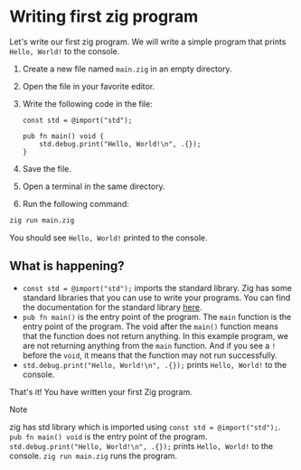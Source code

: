 # Writing first zig program

Let's write our first zig program. We will write a simple program that prints `Hello, World!` to the console.

1. Create a new file named `main.zig` in an empty directory.
2. Open the file in your favorite editor.
3. Write the following code in the file:

    ```zig
    const std = @import("std");

    pub fn main() void {
        std.debug.print("Hello, World!\n", .{});
    }
    ```

4. Save the file.
5. Open a terminal in the same directory.
6. Run the following command:

```sh
zig run main.zig
```

You should see `Hello, World!` printed to the console.

## What is happening?

- `const std = @import("std");` imports the standard library.
  Zig has some standard libraries that you can use to write your programs. You can find the documentation for the standard library [here](https://ziglang.org/documentation/master/#Standard-Library).
- `pub fn main()` is the entry point of the program.
    The `main` function is the entry point of the program. The void after the `main()` function means that the function does not return anything. In this example program, we are not returning anything from the `main` function. And if you see a `!` before the `void`, it means that the function may not run successfully.
- `std.debug.print("Hello, World!\n", .{});` prints `Hello, World!` to the console.

That's it! You have written your first Zig program.

> [!NOTE]
> zig has std library which is imported using `const std = @import("std");`.
> `pub fn main() void` is the entry point of the program.
> `std.debug.print("Hello, World!\n", .{});` prints `Hello, World!` to the console.
> `zig run main.zig` runs the program.
